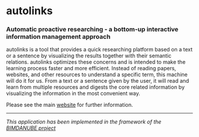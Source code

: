 # autolinks
### Automatic proactive researching - a bottom-up interactive information management approach

autolinks is a tool that provides a quick researching platform based on a text or a sentence by visualizing the results together with their semantic relations. autolinks optimizes these concerns and is intended to make the learning process faster and more efficient. Instead of reading papers, websites, and other resources to understand a specific term, this machine will do it for us. From a text or a sentence given by the user, it will read and learn from multiple resources and digests the core related information by visualizing the information in the most convenient way.

Please see the main [website](https://uhh-lt.github.io/autolinks) for further information.

---

*This application has been implemented in the framework of the [BIMDANUBE project](http://bimdanube.eu)*

